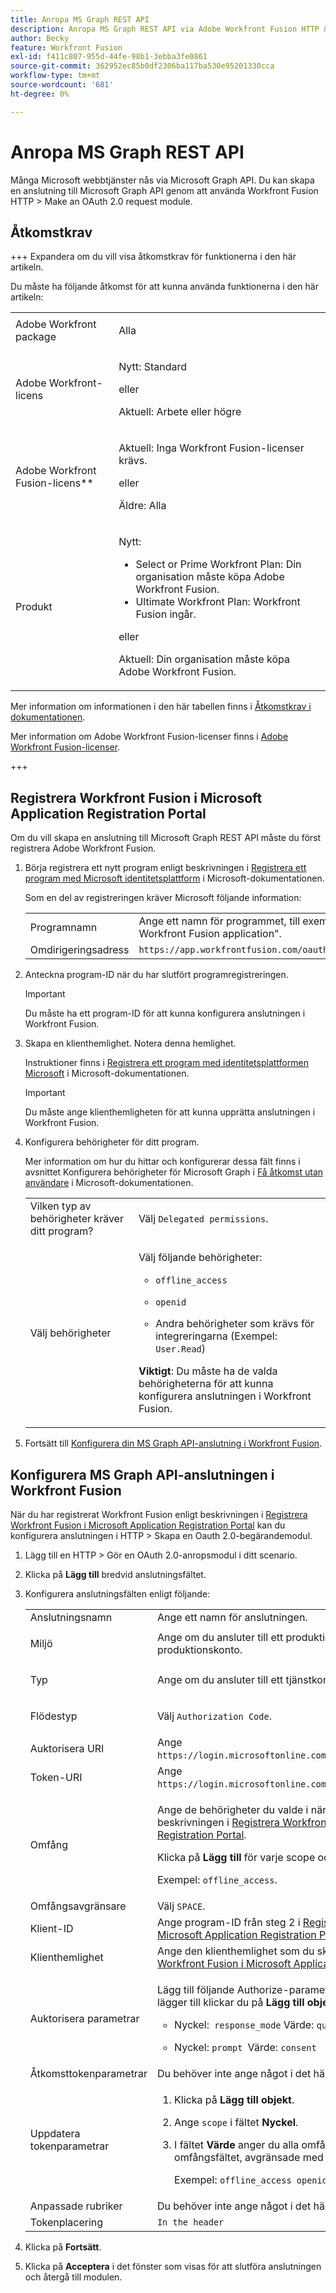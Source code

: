 ```yaml
---
title: Anropa MS Graph REST API
description: Anropa MS Graph REST API via Adobe Workfront Fusion HTTP &gt; Gör en OAuth 2.0-begärandemodul
author: Becky
feature: Workfront Fusion
exl-id: f411c807-955d-44fe-98b1-3ebba3fe0861
source-git-commit: 362952ec85b0df2306ba117ba530e95201330cca
workflow-type: tm+mt
source-wordcount: '681'
ht-degree: 0%

---
```


# Anropa MS Graph REST API

Många Microsoft webbtjänster nås via Microsoft Graph API. Du kan skapa en anslutning till Microsoft Graph API genom att använda Workfront Fusion HTTP > Make an OAuth 2.0 request module.

## Åtkomstkrav

+++ Expandera om du vill visa åtkomstkrav för funktionerna i den här artikeln.

Du måste ha följande åtkomst för att kunna använda funktionerna i den här artikeln:

<table style="table-layout:auto">
 <col> 
 <col> 
 <tbody> 
  <tr> 
   <td role="rowheader">Adobe Workfront package 
   <td> <p>Alla</p> </td> 
  </tr> 
  <tr data-mc-conditions=""> 
   <td role="rowheader">Adobe Workfront-licens</td> 
   <td> <p>Nytt: Standard</p><p>eller</p><p>Aktuell: Arbete eller högre</p> </td> 
  </tr> 
  <tr> 
   <td role="rowheader">Adobe Workfront Fusion-licens**</td> 
   <td>
   <p>Aktuell: Inga Workfront Fusion-licenser krävs.</p>
   <p>eller</p>
   <p>Äldre: Alla </p>
   </td> 
  </tr> 
  <tr> 
   <td role="rowheader">Produkt</td> 
   <td>
   <p>Nytt:</p> <ul><li>Select or Prime Workfront Plan: Din organisation måste köpa Adobe Workfront Fusion.</li><li>Ultimate Workfront Plan: Workfront Fusion ingår.</li></ul>
   <p>eller</p>
   <p>Aktuell: Din organisation måste köpa Adobe Workfront Fusion.</p>
   </td> 
  </tr>
 </tbody> 
</table>

Mer information om informationen i den här tabellen finns i [Åtkomstkrav i dokumentationen](/help/workfront-fusion/references/licenses-and-roles/access-level-requirements-in-documentation.md).

Mer information om Adobe Workfront Fusion-licenser finns i [Adobe Workfront Fusion-licenser](/help/workfront-fusion/set-up-and-manage-workfront-fusion/licensing-operations-overview/license-automation-vs-integration.md).

+++

## Registrera Workfront Fusion i Microsoft Application Registration Portal

Om du vill skapa en anslutning till Microsoft Graph REST API måste du först registrera Adobe Workfront Fusion.

1. Börja registrera ett nytt program enligt beskrivningen i [Registrera ett program med Microsoft identitetsplattform](https://docs.microsoft.com/en-us/graph/auth-register-app-v2) i Microsoft-dokumentationen.

   Som en del av registreringen kräver Microsoft följande information:

   <table style="table-layout:auto">
      <tr>
        <td>Programnamn</td>
        <td>Ange ett namn för programmet, till exempel"My Workfront Fusion application".</td>
      </tr>
      <tr>
        <td>Omdirigeringsadress</td>
        <td><code>https://app.workfrontfusion.com/oauth/cb/oauth2</code></td>
      </tr>
    </table>

1. Anteckna program-ID när du har slutfört programregistreringen.

   >[!IMPORTANT]
   >
   >Du måste ha ett program-ID för att kunna konfigurera anslutningen i Workfront Fusion.

1. Skapa en klienthemlighet. Notera denna hemlighet.

   Instruktioner finns i [Registrera ett program med identitetsplattformen Microsoft](https://docs.microsoft.com/en-us/graph/auth-register-app-v2) i Microsoft-dokumentationen.

   >[!IMPORTANT]
   >
   >Du måste ange klienthemligheten för att kunna upprätta anslutningen i Workfront Fusion.

1. Konfigurera behörigheter för ditt program.

   Mer information om hur du hittar och konfigurerar dessa fält finns i avsnittet Konfigurera behörigheter för Microsoft Graph i [Få åtkomst utan användare](https://docs.microsoft.com/en-us/graph/auth-v2-service) i Microsoft-dokumentationen.

   <table style="table-layout:auto">
    <col> 
    <col> 
    <tbody> 
     <tr> 
      <td role="rowheader">Vilken typ av behörigheter kräver ditt program?</td> 
      <td>Välj <code>Delegated permissions</code>.</td> 
     </tr> 
     <tr> 
      <td role="rowheader">Välj behörigheter</td> 
      <td> <p>Välj följande behörigheter:</p> 
       <ul> 
        <li> <p><code>offline_access</code> </p> </li> 
        <li> <p><code>openid</code> </p> </li> 
        <li> <p>Andra behörigheter som krävs för integreringarna (Exempel: <code>User.Read</code>)</p> </li> 
       </ul> <p><b>Viktigt</b>: Du måste ha de valda behörigheterna för att kunna konfigurera anslutningen i Workfront Fusion.</p> </td> 
     </tr> 
    </tbody> 
   </table>

1. Fortsätt till [Konfigurera din MS Graph API-anslutning i Workfront Fusion](#configure-your-ms-graph-api-connection-in-workfront-fusion).

## Konfigurera MS Graph API-anslutningen i Workfront Fusion

När du har registrerat Workfront Fusion enligt beskrivningen i [Registrera Workfront Fusion i Microsoft Application Registration Portal](#register-workfront-fusion-in-the-microsoft-application-registration-portal) kan du konfigurera anslutningen i HTTP > Skapa en Oauth 2.0-begärandemodul.

1. Lägg till en HTTP > Gör en OAuth 2.0-anropsmodul i ditt scenario.
1. Klicka på **Lägg till** bredvid anslutningsfältet.
1. Konfigurera anslutningsfälten enligt följande:

   <table style="table-layout:auto"> 
    <col> 
    <col> 
    <tbody> 
     <tr> 
      <td role="rowheader">Anslutningsnamn</td> 
      <td>Ange ett namn för anslutningen.</td> 
     </tr> 
     <tr> 
      <td role="rowheader"> <p role="rowheader">Miljö</p> </td> 
      <td>Ange om du ansluter till ett produktions- eller icke-produktionskonto. </td> 
     </tr> 
     <tr> 
      <td role="rowheader"> <p role="rowheader">Typ</p> </td> 
      <td>Ange om du ansluter till ett tjänstkonto eller ett personligt konto. </td> 
     </tr> 
     <tr> 
      <td role="rowheader"> <p role="rowheader">Flödestyp</p> </td> 
      <td>Välj <code>Authorization Code</code>. </td> 
     </tr> 
     <tr> 
      <td role="rowheader">Auktorisera URI</td> 
      <td>Ange <code>https://login.microsoftonline.com/common/oauth2/v2.0/authorize</code>. </td> 
     </tr> 
     <tr> 
      <td role="rowheader">Token-URI</td> 
      <td>Ange <code>https://login.microsoftonline.com/common/oauth2/v2.0/token</code>. </td> 
     </tr> 
     <tr> 
      <td role="rowheader">Omfång</td> 
      <td> <p>Ange de behörigheter du valde i när du registrerade dig, enligt beskrivningen i <a href="#register-workfront-fusion-in-the-microsoft-application-registration-portal" class="MCXref xref">Registrera Workfront Fusion i Microsoft Application Registration Portal</a>.</p> <p>Klicka på <b>Lägg till</b> för varje scope och ange behörigheten.</p> <p>Exempel: <code>offline_access</code>.</p> </td> 
     </tr> 
     <tr> 
      <td role="rowheader">Omfångsavgränsare</td> 
      <td>Välj <code>SPACE</code>. </td> 
     </tr> 
     <tr> 
      <td role="rowheader">Klient-ID</td> 
      <td>Ange program-ID från steg 2 i <a href="#register-workfront-fusion-in-the-microsoft-application-registration-portal" class="MCXref xref">Registrera Workfront Fusion i Microsoft Application Registration Portal</a>.</td> 
     </tr> 
     <tr> 
      <td role="rowheader">Klienthemlighet</td> 
      <td>Ange den klienthemlighet som du skapade i steg 3 i <a href="#register-workfront-fusion-in-the-microsoft-application-registration-portal" class="MCXref xref">Registrera Workfront Fusion i Microsoft Application Registration Portal</a>.</td> 
     </tr> 
     <tr> 
      <td role="rowheader">Auktorisera parametrar</td> 
      <td> <p>Lägg till följande Authorize-parametrar. För varje parameter som du lägger till klickar du på <b>Lägg till objekt</b> och anger följande: </p> 
       <ul> 
        <li> <p>Nyckel:<code> response_mode</code> Värde: <code>query</code></p> </li> 
        <li> <p>Nyckel: <code>prompt </code>Värde: <code>consent</code></p> </li> 
       </ul> </td> 
     </tr> 
     <tr> 
      <td role="rowheader">Åtkomsttokenparametrar</td> 
      <td>Du behöver inte ange något i det här fältet.</td> 
     </tr> 
     <tr> 
      <td role="rowheader">Uppdatera tokenparametrar</td> 
      <td> 
       <ol> 
        <li value="1"> <p>Klicka på <b>Lägg till objekt</b>.</p> </li> 
        <li value="2"> <p>Ange <code>scope</code> i fältet <b>Nyckel</b>.</p> </li> 
        <li value="3"> <p>I fältet <b>Värde</b> anger du alla omfång du har angett i omfångsfältet, avgränsade med blanksteg.</p> <p>Exempel: <code>offline_access openid User.Read</code></p> </li> 
       </ol> </td> 
     </tr> 
     <tr> 
      <td role="rowheader">Anpassade rubriker</td> 
      <td>Du behöver inte ange något i det här fältet.</td> 
     </tr> 
     <tr> 
      <td role="rowheader">Tokenplacering</td> 
      <td><code>In the header</code> </td> 
     </tr> 
    </tbody> 
   </table>

1. Klicka på **Fortsätt**.
1. Klicka på **Acceptera** i det fönster som visas för att slutföra anslutningen och återgå till modulen.
